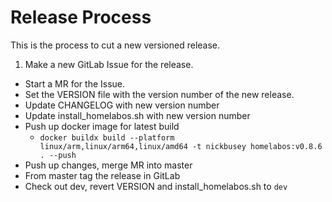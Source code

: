 # Release Process

This is the process to cut a new versioned release.

1. Make a new GitLab Issue for the release.
* Start a MR for the Issue.
* Set the VERSION file with the version number of the new release.
* Update CHANGELOG with new version number
* Update install_homelabos.sh with new version number
* Push up docker image for latest build
  * `docker buildx build --platform linux/arm,linux/arm64,linux/amd64 -t nickbusey homelabos:v0.8.6 . --push`
* Push up changes, merge MR into master
* From master tag the release in GitLab
* Check out dev, revert VERSION and install_homelabos.sh to `dev`
